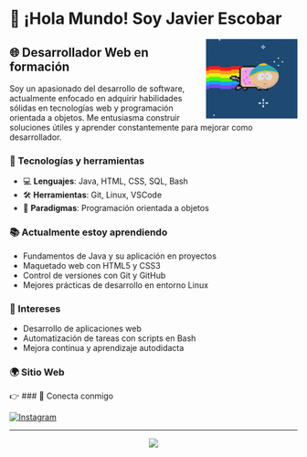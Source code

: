 # 👋 ¡Hola Mundo! Soy Javier Escobar

<img src="./south-park-nyan.gif" align="right" width="160"/>

## 🌐 Desarrollador Web en formación

Soy un apasionado del desarrollo de software, actualmente enfocado en adquirir habilidades sólidas en tecnologías web y programación orientada a objetos. Me entusiasma construir soluciones útiles y aprender constantemente para mejorar como desarrollador.

### 🚀 Tecnologías y herramientas

- 💻 **Lenguajes**: Java, HTML, CSS, SQL, Bash
- 🛠️ **Herramientas**: Git, Linux, VSCode
- 🧠 **Paradigmas**: Programación orientada a objetos

### 📚 Actualmente estoy aprendiendo

- Fundamentos de Java y su aplicación en proyectos
- Maquetado web con HTML5 y CSS3
- Control de versiones con Git y GitHub
- Mejores prácticas de desarrollo en entorno Linux

### 🌱 Intereses

- Desarrollo de aplicaciones web
- Automatización de tareas con scripts en Bash
- Mejora continua y aprendizaje autodidacta

### 🌍 Sitio Web

👉 ### 📲 Conecta conmigo

<p align="left">
  <a href="https://www.instagram.com/" target="_blank">
    <img src="https://img.shields.io/badge/Instagram-%23E4405F.svg?style=for-the-badge&logo=Instagram&logoColor=white" alt="Instagram" />
  </a>
</p>


---

<p align="center">
  <img src="https://skillicons.dev/icons?i=html,css,java,git,linux,bash,sql" />
</p>
